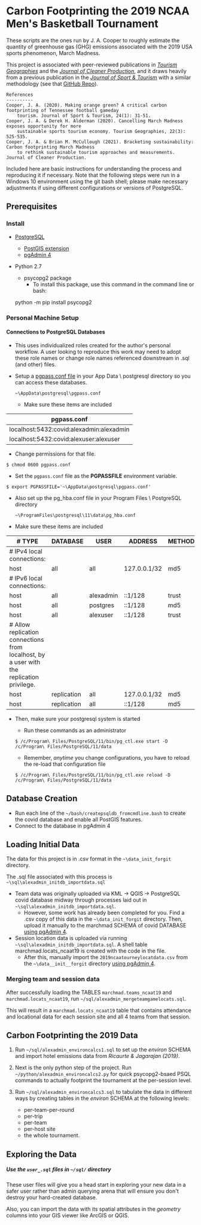 # Carbon Footprinting the 2019 NCAA Men's Basketball Tournament

These scripts are the ones run by J. A. Cooper to roughly estimate 
the quantity of greenhouse gas (GHG) emissions associated with the 
2019 USA sports phenomenon, March Madness.

This project is associated with peer-reviewed publications in 
*[Tourism Geographies](https://doi.org/10.1080/14616688.2020.1759135)*
and the *[Journal of Cleaner Production]()*,
and it draws heavily from a previous publication in the 
*[Journal of Sport & Tourism](https://doi.org/10.1080/14775085.2020.1726802)* 
with a similar methodology (see that 
[GitHub Repo](https://github.com/cooperjaXC/utkthesis_coding_cooper2020)).

    References
    ----------
    Cooper, J. A. (2020). Making orange green? A critical carbon footprinting of Tennessee football gameday
        tourism. Journal of Sport & Tourism, 24(1): 31-51.
    Cooper, J. A. & Derek H. Alderman (2020). Cancelling March Madness exposes opportunity for more 
        sustainable sports tourism economy. Tourism Geographies, 22(3): 525-535.
    Cooper, J. A. & Brian M. McCullough (2021). Bracketing sustainability: Carbon footprinting March Madness 
        to rethink sustainable tourism approaches and measurements. Journal of Cleaner Production.

Included here are basic instructions for understanding the process 
and reproducing it if necessary.
Note that the following steps were run in a Windows 10 environment using the git bash shell;
please make necessary adjustments if using different configurations or versions of PostgreSQL.

## Prerequisites

### Install

* [PostgreSQL](https://www.postgresql.org/download/)
    * [PostGIS extension](https://postgis.net/windows_downloads/)
    * [pgAdmin 4](https://www.pgadmin.org/)
* Python 2.7
    * psycopg2 package
        * To install this package, use this command in the command line or bash:


	python -m pip install psycopg2

### Personal Machine Setup
#### Connections to PostgreSQL Databases 
* This uses individualized roles created for the author's personal workflow. 
A user looking to reproduce this work may need to adopt these role names or change role names
referenced downstream in .sql (and other) files. 
* Setup a [pgpass.conf file](https://www.postgresql.org/docs/current/libpq-pgpass.html) 
in your App Data \ postgresql directory so you can access these databases.
    
    ```
    ~\AppData\postgresql\pgpass.conf
    ```

   * Make sure these items are included 

pgpass.conf |
------- |
localhost:5432:covid:alexadmin:alexadmin |
localhost:5432:covid:alexuser:alexuser |

   * Change permissions for that file.

    $ chmod 0600 pgpass.conf

   * Set the `pgpass.conf` file as the **PGPASSFILE** environment variable.

    $ export PGPASSFILE='~\AppData\postgresql\pgpass.conf'

* Also set up the pg_hba.conf file in your Program Files \ PostgreSQL directory 

    ```
    ~\ProgramFiles\postgresql\11\data\pg_hba.conf
    ```

* Make sure these items are included 


 \# TYPE | DATABASE     |   USER      |      ADDRESS          |       METHOD |
-----|--------------|---------------|-----------------------|------------- |
\# IPv4 local connections: |
host  |  all     |        all        |     127.0.0.1/32     |       md5
\# IPv6 local connections: |
host  |  all       |      alexadmin   |	::1/128         |        trust
host  |  all       |      postgres	  | 	::1/128      |           md5
host  |  all       |      alexuser	 | 	::1/128          |       trust
\# Allow replication connections from localhost, by a user with the replication privilege. |
host |   replication  |   all      |       127.0.0.1/32  |          md5
host  |  replication |     all      |       ::1/128     |            md5

* Then, make sure your postgresql system is started 
    * Run these commands as an administrator

    ```
    $ /c/Program\ Files/PostgreSQL/11/bin/pg_ctl.exe start -D /c/Program\ Files/PostgreSQL/11/data
    ```
   * Remember, *anytime* you change configurations, you have to reload the re-load that configuration file
    
    ```
    $ /c/Program\ Files/PostgreSQL/11/bin/pg_ctl.exe reload -D /c/Program\ Files/PostgreSQL/11/data
    ```

## Database Creation
* Run each line of the `~/bash/createpsqldb_fromcmdline.bash` to create the covid database and enable all PostGIS features.
* Connect to the database in pgAdmin 4

## Loading Initial Data 

The data for this project is in .csv format in the `~\data_init_forgit` directory. 

The .sql file associated with this process is `~\sql\alexadmin_initdb_importdata.sql`
* Team data was originally uploaded via KML &rarr; QGIS &rarr; PostgreSQL covid database midway through 
processes laid out in `~\sql\alexadmin_initdb_importdata.sql`.
    * However, some work has already been completed for you. Find a .csv copy of this data in 
    the `~\data_init_forgit` directory. Then, upload it manually to the marchmad SCHEMA of covid DATABASE
    [using pgAdmin 4](https://www.pgadmin.org/docs/pgadmin4/development/import_export_data.html).
* Session location data is uploaded via running `~\sql\alexadmin_initdb_importdata.sql`. A shell table
marchmad.locats_ncaat19 is created with the code in the file. 
    * After this, manually import the `2019ncaatourneylocatdata.csv` from the `~\data__init__forgit`
     directory [using pgAdmin 4](https://www.pgadmin.org/docs/pgadmin4/development/import_export_data.html).

### Merging team and session data
After successfully loading the TABLES `marchmad.teams_ncaat19` and `marchmad.locats_ncaat19`,
run `~/sql/alexadmin_mergeteamgamelocats.sql`.

This will result in a `marchmad.locats_ncaat19` table that contains attendance and locational data
for each session site and all 4 teams from that session.


## Carbon Footprinting the 2019 Data
1. Run `~/sql/alexadmin_environcalcs1.sql` to set up the *environ* SCHEMA 
and import hotel emissions data  from *Ricaurte & Jagarajan (2019)*.

2. Next is the only python step of the project. Run `~/python/alexadmin_environcalcs2.py` for quick
psycopg2-bsaed PSQL commands to actually footprint the tournament at the per-session level.

3. Run `~/sql/alexadmin_environcalcs3.sql` to tabulate the data in different ways by creating tables in 
the *environ* SCHEMA at the following levels:
    * per-team-per-round
    * per-trip
    * per-team
    * per-host site
    * the whole tournament. 

## Exploring the Data
##### Use the `user_.sql` files in `~/sql/` directory 
These user files will give you a head start in exploring your new data in a safer user rather than admin
querying arena that will ensure you don't destroy your hard-created database. 

Also, you can import the data with its spatial attributes in the *geometry* columns into your GIS viewer like ArcGIS or QGIS.